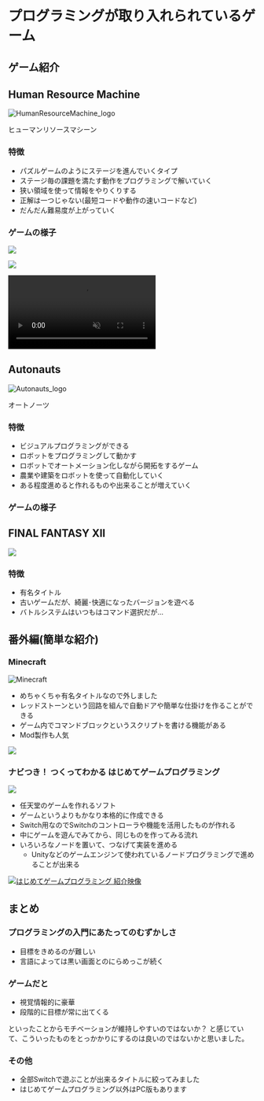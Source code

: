 # プログラミングが取り入れられているゲーム

## ゲーム紹介

## Human Resource Machine

![HumanResourceMachine_logo](images/HumanResourceMachine_logo.png)

ヒューマンリソースマシーン

### 特徴

- パズルゲームのようにステージを進んでいくタイプ
- ステージ毎の課題を満たす動作をプログラミングで解いていく
- 狭い領域を使って情報をやりくりする
- 正解は一つじゃない(最短コードや動作の速いコードなど)
- だんだん難易度が上がっていく

### ゲームの様子

![](images/HumanResouceMachine_stage.png)

![](images/HumanResouceMachine_error.png)

<div><video controls src="https://user-images.githubusercontent.com/11056457/222556994-98ffa2b6-95e9-46b5-b528-08f9d9a53b36.mp4
" muted="false"></video></div>

## Autonauts

![Autonauts_logo](images/Autonauts_logo.png)

オートノーツ

### 特徴

- ビジュアルプログラミングができる
- ロボットをプログラミングして動かす
- ロボットでオートメーション化しながら開拓をするゲーム
- 農業や建築をロボットを使って自動化していく
- ある程度進めると作れるものや出来ることが増えていく

### ゲームの様子

## FINAL FANTASY XII

![](images/FF12_logo.png)

### 特徴

- 有名タイトル
- 古いゲームだが、綺麗･快適になったバージョンを遊べる
- バトルシステムはいつもはコマンド選択だが…

## 番外編(簡単な紹介)

### Minecraft

![Minecraft](images/Minecraft_logo.png)

- めちゃくちゃ有名タイトルなので外しました
- レッドストーンという回路を組んで自動ドアや簡単な仕掛けを作ることができる
- ゲーム内でコマンドブロックというスクリプトを書ける機能がある
- Mod製作も人気

![](images/Minecraft_command_block.png)

### ナビつき！ つくってわかる はじめてゲームプログラミング

![](images/Nintendo_navi_logo.png)

- 任天堂のゲームを作れるソフト
- ゲームというよりもかなり本格的に作成できる
- Switch用なのでSwitchのコントローラや機能を活用したものが作れる
- 中にゲームを遊んでみてから、同じものを作ってみる流れ
- いろいろなノードを置いて、つなげて実装を進める
  - Unityなどのゲームエンジンて使われているノードプログラミングで進めることが出来る

[![はじめてゲームプログラミング 紹介映像](http://img.youtube.com/vi/N9SvKfrmwUw/0.jpg)](https://www.youtube.com/watch?v=N9SvKfrmwUw)

## まとめ

### プログラミングの入門にあたってのむずかしさ

- 目標をきめるのが難しい
- 言語によっては黒い画面とのにらめっこが続く

### ゲームだと

- 視覚情報的に豪華
- 段階的に目標が常に出てくる

といったことからモチベーションが維持しやすいのではないか？
と感じていて、こういったものをとっかかりにするのは良いのではないかと思いました。

### その他

- 全部Switchで遊ぶことが出来るタイトルに絞ってみました
- はじめてゲームプログラミング以外はPC版もあります
